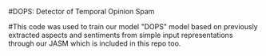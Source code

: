 #DOPS: Detector of Temporal Opinion Spam 

#This code was used to train our model "DOPS" model based on previously extracted aspects and sentiments from simple input representations through our JASM which is included in this repo too. 

